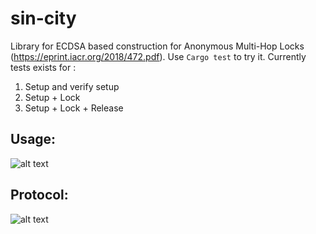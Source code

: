 # sin-city
Library for ECDSA based construction for Anonymous Multi-Hop Locks (https://eprint.iacr.org/2018/472.pdf). Use `Cargo test` to try it. Currently tests exists for :
1) Setup and verify setup
2) Setup + Lock
3) Setup + Lock + Release
## Usage: 
![alt text](https://github.com/KZen-networks/sin-city/blob/master/res/usage.png "Usage")
## Protocol:
![alt text](https://github.com/KZen-networks/sin-city/blob/master/res/protocol.png "ECDSA AMHL")

